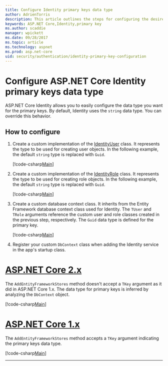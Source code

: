 ```yaml
---
title: Configure Identity primary keys data type
author: AdrienTorris
description: This article outlines the steps for configuring the desired data type used for the ASP.NET Core Identity primary keys.
keywords: ASP.NET Core,Identity,primary key
ms.author: scaddie
manager: wpickett
ms.date: 09/28/2017
ms.topic: article
ms.technology: aspnet
ms.prod: asp.net-core
uid: security/authentication/identity-primary-key-configuration
---
```

# Configure ASP.NET Core Identity primary keys data type

ASP.NET Core Identity allows you to easily configure the data type you want for the primary keys. By default, Identity uses the `string` data type. You can override this behavior.

## How to configure

1. Create a custom implementation of the [IdentityUser](https://docs.microsoft.com/aspnet/core/api/microsoft.aspnetcore.identity.entityframeworkcore.identityuser-1) class. It represents the type to be used for creating user objects. In the following example, the default `string` type is replaced with `Guid`.

    [!code-csharp[Main](identity/sample/src/ASPNET-IdentityDemo-PrimaryKeysConfig/Models/ApplicationUser.cs?highlight=4-6&range=7-13)]

1. Create a custom implementation of the [IdentityRole](https://docs.microsoft.com/aspnet/core/api/microsoft.aspnetcore.identity.entityframeworkcore.identityrole-1) class. It represents the type to be used for creating role objects. In the following example, the default `string` type is replaced with `Guid`.
    
    [!code-csharp[Main](identity/sample/src/ASPNET-IdentityDemo-PrimaryKeysConfig/Models/ApplicationRole.cs?highlight=3-5&range=7-12)]
	
1. Create a custom database context class. It inherits from the Entity Framework database context class used for Identity. The `TUser` and `TRole` arguments reference the custom user and role classes created in the previous step, respectively. The `Guid` data type is defined for the primary key.

    [!code-csharp[Main](identity/sample/src/ASPNET-IdentityDemo-PrimaryKeysConfig/Data/ApplicationDbContext.cs?highlight=3&range=9-26)]
	
1. Register your custom `DbContext` class when adding the Identity service in the app's startup class.

# [ASP.NET Core 2.x](#tab/aspnetcore2x)

The `AddEntityFrameworkStores` method doesn't accept a `TKey` argument as it did in ASP.NET Core 1.x. The data type for primary keys is inferred by analyzing the `DbContext` object.

[!code-csharp[Main](identity/sample/src/ASPNETv2-IdentityDemo-PrimaryKeysConfig/Startup.cs?highlight=6-8&range=25-37)]

# [ASP.NET Core 1.x](#tab/aspnetcore1x)

The `AddEntityFrameworkStores` method accepts a `TKey` argument indicating the primary keys data type.

[!code-csharp[Main](identity/sample/src/ASPNET-IdentityDemo-PrimaryKeysConfig/Startup.cs?highlight=9-11&range=39-55)]

---
